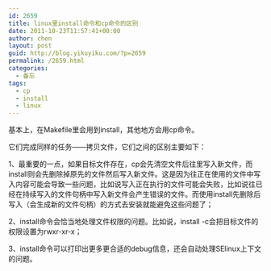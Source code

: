 ```yaml
---
id: 2659
title: linux里install命令和cp命令的区别
date: 2011-10-23T11:57:41+00:00
author: chen
layout: post
guid: http://blog.yikuyiku.com/?p=2659
permalink: /2659.html
categories:
  - 备忘
tags:
  - cp
  - install
  - linux
---
```

基本上，在Makefile里会用到install，其他地方会用cp命令。

它们完成同样的任务——拷贝文件，它们之间的区别主要如下：

1、最重要的一点，如果目标文件存在，cp会先清空文件后往里写入新文件，而install则会先删除掉原先的文件然后写入新文件。这是因为往正在使用的文件中写入内容可能会导致一些问题，比如说写入正在执行的文件可能会失败，比如说往已经在持续写入的文件句柄中写入新文件会产生错误的文件。而使用install先删除后写入（会生成新的文件句柄）的方式去安装就能避免这些问题了；

2、install命令会恰当地处理文件权限的问题。比如说，install -c会把目标文件的权限设置为rwxr-xr-x；

3、install命令可以打印出更多更合适的debug信息，还会自动处理SElinux上下文的问题。
